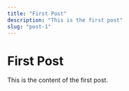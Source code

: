 ```yaml
---
title: "First Post"
description: "This is the first post"
slug: "post-1"
---
```


# First Post

This is the content of the first post.
